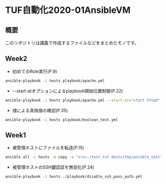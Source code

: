 # TUF自動化2020-01AnsibleVM

## 概要
このリポジトリは講義で作成するファイルなどをまとめたモノです。

## Week2
- 初めてのRole実行(P.9)
```bash
ansible-playbook -i hosts playbook/apache.yml
```

- --start-atオプションによるplaybook開始位置制御(P.22)
```bash
ansible-playbook -i hosts playbook/apache.yml --start-at="start httpd"
```

- 値による真偽値の確認(P.35)
```bash
ansible-playbook -i hosts playbook/boolean_test.yml
```

## Week1
- 被管理ホストにファイルを転送(P.15)
```bash
ansible all -i hosts -m copy -a "src=./test.txt dest=/tmp/ansible_test"
```

- 被管理ホストのSSH鍵認証を無効化(P.24)
```bash
ansible-playbook -i hosts ./playbook/disable_ssh_pass_auth.yml 
```
